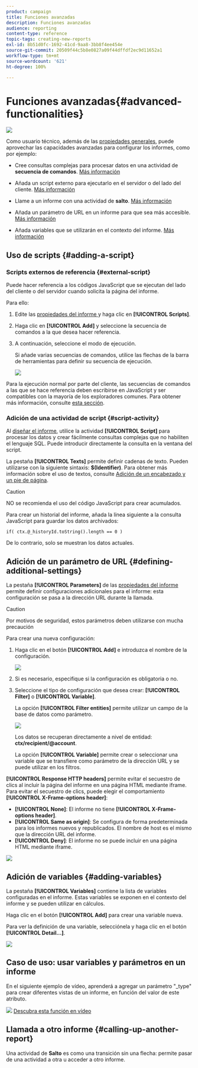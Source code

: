 ```yaml
---
product: campaign
title: Funciones avanzadas
description: Funciones avanzadas
audience: reporting
content-type: reference
topic-tags: creating-new-reports
exl-id: 8b51d0fc-1692-41cd-9aa8-3bb8f4ee454e
source-git-commit: 20509f44c5b8e0827a09f44dffdf2ec9d11652a1
workflow-type: tm+mt
source-wordcount: '621'
ht-degree: 100%

---
```


# Funciones avanzadas{#advanced-functionalities}

![](../../assets/common.svg)

Como usuario técnico, además de las [propiedades generales](../../reporting/using/properties-of-the-report.md), puede aprovechar las capacidades avanzadas para configurar los informes, como por ejemplo:

* Cree consultas complejas para procesar datos en una actividad de **secuencia de comandos**. [Más información](#script-activity)

* Añada un script externo para ejecutarlo en el servidor o del lado del cliente. [Más información](#external-script)

* Llame a un informe con una actividad de **salto**. [Más información](#calling-up-another-report)

* Añada un parámetro de URL en un informe para que sea más accesible. [Más información](#calling-up-another-report)

* Añada variables que se utilizarán en el contexto del informe. [Más información](#adding-variables)

## Uso de scripts {#adding-a-script}

### Scripts externos de referencia {#external-script}

Puede hacer referencia a los códigos JavaScript que se ejecutan del lado del cliente o del servidor cuando solicita la página del informe.

Para ello:

1. Edite las [propiedades del informe ](../../reporting/using/properties-of-the-report.md) y haga clic en **[!UICONTROL Scripts]**.
1. Haga clic en **[!UICONTROL Add]** y seleccione la secuencia de comandos a la que desea hacer referencia.
1. A continuación, seleccione el modo de ejecución.

   Si añade varias secuencias de comandos, utilice las flechas de la barra de herramientas para definir su secuencia de ejecución.

   ![](assets/reporting_custom_js.png)

Para la ejecución normal por parte del cliente, las secuencias de comandos a las que se hace referencia deben escribirse en JavaScript y ser compatibles con la mayoría de los exploradores comunes. Para obtener más información, consulte [esta sección](../../web/using/web-forms-answers.md).

### Adición de una actividad de script {#script-activity}

Al [diseñar el informe](../../reporting/using/creating-a-new-report.md#modelizing-the-chart), utilice la actividad **[!UICONTROL Script]** para procesar los datos y crear fácilmente consultas complejas que no habiliten el lenguaje SQL. Puede introducir directamente la consulta en la ventana del script.

La pestaña **[!UICONTROL Texts]** permite definir cadenas de texto. Pueden utilizarse con la siguiente sintaxis: **$(Identifier)**. Para obtener más información sobre el uso de textos, consulte [Adición de un encabezado y un pie de página](../../reporting/using/element-layout.md#adding-a-header-and-a-footer).

>[!CAUTION]
>
>NO se recomienda el uso del código JavaScript para crear acumulados.

Para crear un historial del informe, añada la línea siguiente a la consulta JavaScript para guardar los datos archivados:

```
if( ctx.@_historyId.toString().length == 0 )
```

De lo contrario, solo se muestran los datos actuales.

## Adición de un parámetro de URL {#defining-additional-settings}

La pestaña **[!UICONTROL Parameters]** de las [propiedades del informe](../../reporting/using/properties-of-the-report.md) permite definir configuraciones adicionales para el informe: esta configuración se pasa a la dirección URL durante la llamada.

>[!CAUTION]
>
>Por motivos de seguridad, estos parámetros deben utilizarse con mucha precaución

Para crear una nueva configuración:

1. Haga clic en el botón **[!UICONTROL Add]** e introduzca el nombre de la configuración.

   ![](assets/s_ncs_advuser_report_properties_09a.png)

1. Si es necesario, especifique si la configuración es obligatoria o no.

1. Seleccione el tipo de configuración que desea crear: **[!UICONTROL Filter]** o **[!UICONTROL Variable]**.

   La opción **[!UICONTROL Filter entities]** permite utilizar un campo de la base de datos como parámetro.

   ![](assets/s_ncs_advuser_report_properties_09b.png)

   Los datos se recuperan directamente a nivel de entidad: **ctx/recipient/@account**.

   La opción **[!UICONTROL Variable]** permite crear o seleccionar una variable que se transfiere como parámetro de la dirección URL y se puede utilizar en los filtros.

**[!UICONTROL Response HTTP headers]** permite evitar el secuestro de clics al incluir la página del informe en una página HTML mediante iframe. Para evitar el secuestro de clics, puede elegir el comportamiento **[!UICONTROL X-Frame-options header]**:

* **[!UICONTROL None]**: El informe no tiene **[!UICONTROL X-Frame-options header]**.
* **[!UICONTROL Same as origin]**: Se configura de forma predeterminada para los informes nuevos y republicados. El nombre de host es el mismo que la dirección URL del informe.
* **[!UICONTROL Deny]**: El informe no se puede incluir en una página HTML mediante iframe.

![](assets/s_ncs_advuser_report_properties_09c.png)

## Adición de variables {#adding-variables}

La pestaña **[!UICONTROL Variables]** contiene la lista de variables configuradas en el informe. Estas variables se exponen en el contexto del informe y se pueden utilizar en cálculos.

Haga clic en el botón **[!UICONTROL Add]** para crear una variable nueva.

Para ver la definición de una variable, selecciónela y haga clic en el botón **[!UICONTROL Detail...]**.

![](assets/s_ncs_advuser_report_properties_10.png)

## Caso de uso: usar variables y parámetros en un informe

En el siguiente ejemplo de vídeo, aprenderá a agregar un parámetro &quot;_type&quot; para crear diferentes vistas de un informe, en función del valor de este atributo.

![](assets/do-not-localize/how-to-video.png) [Descubra esta función en vídeo](https://helpx.adobe.com/campaign/classic/how-to/add-url-parameter-in-acv6.html?playlist=/ccx/v1/collection/product/campaign/classic/segment/business-practitioners/explevel/intermediate/applaunch/how-to-4/collection.ccx.js&amp;ref=helpx.adobe.com)


## Llamada a otro informe {#calling-up-another-report}

Una actividad de **Salto** es como una transición sin una flecha: permite pasar de una actividad a otra u acceder a otro informe.
